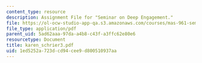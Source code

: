 ```yaml
---
content_type: resource
description: Assignment File for "Seminar on Deep Engagement."
file: https://ol-ocw-studio-app-qa.s3.amazonaws.com/courses/mas-961-seminar-on-deep-engagement-fall-2004/1ed5252a723dcd94cee9d800510937aa_karen_schrier3.pdf
file_type: application/pdf
parent_uid: 5ad62aaa-97da-a4b8-c43f-a3ffc62e80e6
resourcetype: Document
title: karen_schrier3.pdf
uid: 1ed5252a-723d-cd94-cee9-d800510937aa
---
```

